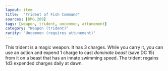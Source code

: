 ```yaml
---
layout: item
title:  "Trident of Fish Command"
sources: [DMG.209]
tags: [weapon, trident, uncommon, attunement]
category: "Weapon (trident)"
rarity: "Uncommon (requires attunement)"
---
```


This trident is a magic weapon. It has 3 charges. While you carry it, you can use an action and expend 1 charge to cast _dominate beast_ (save DC 15) from it on a beast that has an innate swimming speed. The trident regains 1d3 expended charges daily at dawn.
